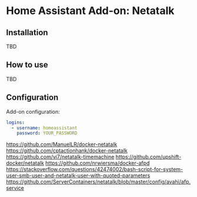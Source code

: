 # Home Assistant Add-on: Netatalk

## Installation

TBD

## How to use

TBD

## Configuration

Add-on configuration:

```yaml
logins:
  - username: homeassistant
    password: YOUR_PASSWORD
```

https://github.com/ManuelLR/docker-netatalk
https://github.com/cptactionhank/docker-netatalk
https://github.com/vi7/netatalk-timemachine
https://github.com/upshift-docker/netatalk
https://github.com/nrwiersma/docker-afpd
https://stackoverflow.com/questions/42474002/bash-script-for-system-user-smb-user-and-netatalk-user-with-quoted-parameters
https://github.com/ServerContainers/netatalk/blob/master/config/avahi/afp.service